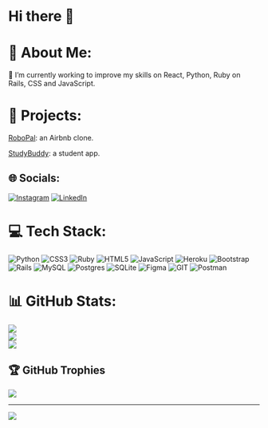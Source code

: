 <h1>Hi there 👋</h1>

# 💫 About Me:
🌱 I’m currently working to improve my skills on React, Python, Ruby on Rails, CSS and JavaScript.

# 🚀 Projects:
<p><a href="https://robopal-728743dc042a.herokuapp.com/">RoboPal</a>: an Airbnb clone.</p>
<p><a href="http://www.mystuddybuddy.me/">StudyBuddy</a>: a student app.</p>

## 🌐 Socials:
[![Instagram](https://img.shields.io/badge/Instagram-%23E4405F.svg?logo=Instagram&logoColor=white)](https://instagram.com/giovanenery) [![LinkedIn](https://img.shields.io/badge/LinkedIn-%230077B5.svg?logo=linkedin&logoColor=white)](https://linkedin.com/in/giovane-nery/) 

# 💻 Tech Stack:
![Python](https://img.shields.io/badge/python-3670A0?style=for-the-badge&logo=python&logoColor=ffdd54) ![CSS3](https://img.shields.io/badge/css3-%231572B6.svg?style=for-the-badge&logo=css3&logoColor=white) ![Ruby](https://img.shields.io/badge/ruby-%23CC342D.svg?style=for-the-badge&logo=ruby&logoColor=white) ![HTML5](https://img.shields.io/badge/html5-%23E34F26.svg?style=for-the-badge&logo=html5&logoColor=white) ![JavaScript](https://img.shields.io/badge/javascript-%23323330.svg?style=for-the-badge&logo=javascript&logoColor=%23F7DF1E) ![Heroku](https://img.shields.io/badge/heroku-%23430098.svg?style=for-the-badge&logo=heroku&logoColor=white) ![Bootstrap](https://img.shields.io/badge/bootstrap-%23563D7C.svg?style=for-the-badge&logo=bootstrap&logoColor=white) ![Rails](https://img.shields.io/badge/rails-%23CC0000.svg?style=for-the-badge&logo=ruby-on-rails&logoColor=white) ![MySQL](https://img.shields.io/badge/mysql-%2300f.svg?style=for-the-badge&logo=mysql&logoColor=white) ![Postgres](https://img.shields.io/badge/postgres-%23316192.svg?style=for-the-badge&logo=postgresql&logoColor=white) ![SQLite](https://img.shields.io/badge/sqlite-%2307405e.svg?style=for-the-badge&logo=sqlite&logoColor=white) 	![Figma](https://img.shields.io/badge/figma-%23F24E1E.svg?style=for-the-badge&logo=figma&logoColor=white) ![GIT](https://img.shields.io/badge/Git-fc6d26?style=for-the-badge&logo=git&logoColor=white) ![Postman](https://img.shields.io/badge/Postman-FF6C37?style=for-the-badge&logo=postman&logoColor=white)
# 📊 GitHub Stats:
![](https://github-readme-stats.vercel.app/api?username=GiovaneNery&theme=default&hide_border=false&include_all_commits=false&count_private=false)<br/>
![](https://github-readme-streak-stats.herokuapp.com/?user=GiovaneNery&theme=default&hide_border=false)<br/>
![](https://github-readme-stats.vercel.app/api/top-langs/?username=GiovaneNery&theme=default&hide_border=false&include_all_commits=false&count_private=false&layout=compact)

## 🏆 GitHub Trophies
![](https://github-profile-trophy.vercel.app/?username=GiovaneNery&theme=dark&no-frame=false&no-bg=false&margin-w=4)

---
[![](https://visitcount.itsvg.in/api?id=GiovaneNery&icon=1&color=12)](https://visitcount.itsvg.in)

<!-- Proudly created with GPRM ( https://gprm.itsvg.in ) -->
